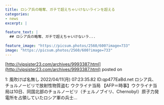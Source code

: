 ```yaml
---
title: ロシア兵の略奪、ガチで超えちゃいけないラインを超える
categories:
- news
excerpt: |
  
feature_text: |
  ## ロシア兵の略奪、ガチで超えちゃいけないラ...
  
feature_image: "https://picsum.photos/2560/600?image=733"
image: "https://picsum.photos/2560/600?image=733"
---
```


[http://vipsister23.com/archives/9993387.html](http://vipsister23.com/archives/9993387.html)
posted on 

<!--more-->

1: 風吹けば名無し 2022/04/11(月) 07:23:35.82 ID:qp477EaBd.net ロシア兵、チョルノービリで放射性物質盗む ウクライナ当局 【AFP＝時事】ウクライナ当局は10日、同国北部のチョルノービリ（チェルノブイリ、Chernobyl）原子力発電所を占領していたロシア軍の兵士...
